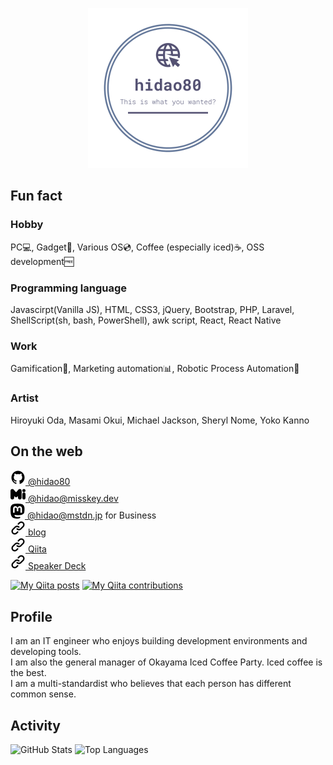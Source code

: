 <p align="center">
    <img src="img/logo.png" style="width:256px">
</p>

## Fun fact
### Hobby
PC💻, Gadget📱, Various OS💿, Coffee (especially iced)☕, OSS development🆓

### Programming language
Javascirpt(Vanilla JS), HTML, CSS3, jQuery, Bootstrap, PHP, Laravel, ShellScript(sh, bash, PowerShell), awk script, React, React Native 

### Work
Gamification👾, Marketing automation📊, Robotic Process Automation🤖

### Artist
Hiroyuki Oda, Masami Okui, Michael Jackson, Sheryl Nome, Yoko Kanno

## On the web

[![](img/github.svg) @hidao80](https://github.com/hidao80/)  
[![](img/misskey.svg) @hidao<wbr>@misskey.dev](https://misskey.dev/@hidao)  
[![](img/mastodon.svg) @hidao<wbr>@mstdn.jp](https://mstdn.jp/@hidao) for Business   
[![](img/link.svg) blog](https://hidao.hatenablog.com)  
[![](img/link.svg) Qiita](https://qiita.com/hidao)  
[![](img/link.svg) Speaker Deck](https://speakerdeck.com/hidao80)  

[![My Qiita posts](https://qiita-badge.apiapi.app/s/hidao/posts.svg)](http://qiita.com/hidao)
[![My Qiita contributions](https://qiita-badge.apiapi.app/s/hidao/contributions.svg)](http://qiita.com/hidao)

## Profile

I am an IT engineer who enjoys building development environments and developing tools.  
I am also the general manager of Okayama Iced Coffee Party. Iced coffee is the best.  
I am a multi-standardist who believes that each person has different common sense.


## Activity

![GitHub Stats](https://github-readme-stats.vercel.app/api?username=hidao80&count_private=true&show_icons=true&theme=buefy)
![Top Languages](https://github-readme-stats.vercel.app/api/top-langs/?username=hidao80&layout=compact&theme=buefy)
